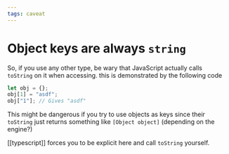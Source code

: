 ```yaml
---
tags: caveat
---
```


# Object keys are always `string`
So, if you use any other type, be wary that JavaScript actually calls `toString` on it when accessing. this is demonstrated by the following code

```js
let obj = {};
obj[1] = "asdf";
obj["1"]; // Gives "asdf"
```

This might be dangerous if you try to use objects as keys since their `toString` just returns something like `[Object object]` (depending on the engine?)

[[typescript]] forces you to be explicit here and call `toString` yourself. 
